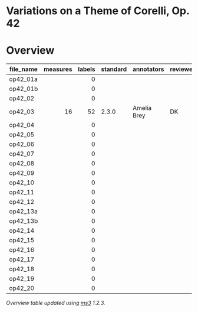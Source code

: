 # Variations on a Theme of Corelli, Op. 42

# Overview
|file_name|measures|labels|standard|annotators |reviewers|
|---------|-------:|-----:|--------|-----------|---------|
|op42_01a |        |     0|        |           |         |
|op42_01b |        |     0|        |           |         |
|op42_02  |        |     0|        |           |         |
|op42_03  |      16|    52|2.3.0   |Amelia Brey|DK       |
|op42_04  |        |     0|        |           |         |
|op42_05  |        |     0|        |           |         |
|op42_06  |        |     0|        |           |         |
|op42_07  |        |     0|        |           |         |
|op42_08  |        |     0|        |           |         |
|op42_09  |        |     0|        |           |         |
|op42_10  |        |     0|        |           |         |
|op42_11  |        |     0|        |           |         |
|op42_12  |        |     0|        |           |         |
|op42_13a |        |     0|        |           |         |
|op42_13b |        |     0|        |           |         |
|op42_14  |        |     0|        |           |         |
|op42_15  |        |     0|        |           |         |
|op42_16  |        |     0|        |           |         |
|op42_17  |        |     0|        |           |         |
|op42_18  |        |     0|        |           |         |
|op42_19  |        |     0|        |           |         |
|op42_20  |        |     0|        |           |         |


*Overview table updated using [ms3](https://johentsch.github.io/ms3/) 1.2.3.*
